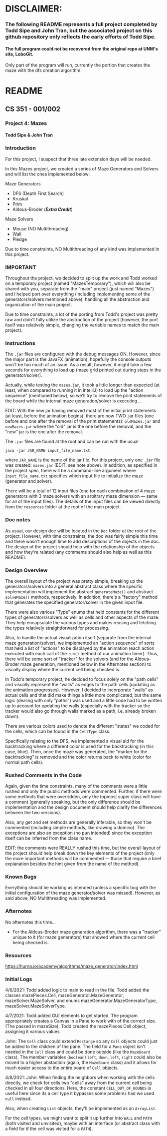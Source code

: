# DISCLAIMER:
### The following README represents a full project completed by Todd Sipe and John Tran, but the associated project on this github repository only reflects the early efforts of Todd Sipe.
#### The full program could not be recovered from the original repo at UNM's site, LoboGit.

Only part of the program will run, currently the portion that creates the maze with the dfs creation algorithm.


# README
## CS 351 - 001/002
### Project 4: Mazes
#### Todd Sipe & John Tran

### Introduction

For this project, I suspect that three late extension days will be needed.

In this Mazes project, we created a series of Maze Generators and Solvers and will list the ones implemented below:

Maze Generators
- DFS (Depth First Search)
- Kruskal
- Prim
- Aldous-Broder (***Extra Credit***)

Maze Solvers
- Mouse (NO Multithreading)
- Wall
- Pledge

Due to time constraints, NO Multithreading of any kind was implemented in this project.

### IMPORTANT

Throughout the project, we decided to split up the work and Todd worked on a temporary project (named "MazesTemporary"), which will also be shared with you, separate from the "main" project (just named "Mazes") and I helped port over everything (including implementing some of the generators/solvers mentioned above), handling all the abstraction and organization of the main project.

Due to time constraints, a lot of the porting from Todd's project was pretty raw and didn't fully utilize the abstraction of the project (however, the port itself was relatively simple, changing the variable names to match the main project).

### Instructions

The `.jar` files are configured with the debug messages ON. However, since the major part is the JavaFX (animation), hopefully the console outputs won't be too much of an issue. As a result, however, it might take a few seconds for everything to load up (maze grid printed out during steps in the generator/solver).

Actually, while testing the `mazes.jar`, it took a little longer than expected (at least, when compared to running it in IntelliJ) to load up the "action sequence" (mentioned below), so we'll try to remove the print statements of the board while the internal maze generation/solver is executing...

EDIT: With the new jar having removed most of the initial print statements (at least, before the animation begins), there are now TWO .jar files (one before and one after the removal of the print statements): `oldMazes.jar` and `newMazes.jar` where the "old" jar is the one before the removal, and the "new" jar is the one after the removal.

The `.jar` files are found at the root and can be run with the usual
```
java -jar JAR_NAME input_file_name.txt
```
where `JAR_NAME` is the name of the jar file. For this project, only one `.jar` file was created: `mazes.jar` (EDIT: see note above). In addition, as specified in the project spec, there will be a command-line argument where `input_file_name.txt` specifies which input file to initialize the maze (generator and solver).

There will be a total of 12 input files (one for each combination of 4 maze generators with 3 maze solvers with an arbitrary maze dimension &mdash; same for all of the input files). The details of the input files can be viewed directly from the `resources` folder at the root of the main project.

### Doc notes

As usual, our design doc will be located in the `Doc` folder at the root of the project. However, with time constraints, the doc was fairly simple this time and there wasn't enough time to add descriptions of the objects in the doc. The design of the project should help with the relationship of the objects and how they're related (any comments should also help as well as this README).

### Design Overview

The overall layout of the project was pretty simple, breaking up the generators/solvers into a general abstract class where the specific implementation will implement the abstract `generateMaze()` and abstract `solveMaze()` methods, respectively. In addition, there's a "factory" method that generates the specified generator/solver in the given input file.

There were also various "Type" enums that held constants for the different types of generators/solvers as well as cells and other aspects of the maze. They help encapsulate the various types and makes reusing and fetching the types relatively straightforward for processing.

Also, to handle the actual visualization itself (separate from the internal maze generation/solver), we implemented an "action sequence" of sorts that held a list of "actions" to be displayed by the animation (each action executed with each call of the `run()` method of our animation timer). Thus, there will be some sort of "tracker" for the solvers (and for the Aldous-Broder maze generation, mentioned below in the Afternotes section) to visually display where the current cell being checked is.

In Todd's temporary project, he decided to focus solely on the "path cells" and visually represent the "walls" as edges to the path cells (updating as the animation progresses). However, I decided to incorporate "walls" as actual cells and that did make things a little more complicated, but the same logic (dealing with only "paths") was used and a little code had to be written up to account for updating the walls (especially with the tracker so the tracker would also go through walls marked as a path, i.e. already broken down).

There are various colors used to denote the different "states" we coded for the cells, which can be found in the `CellType` class.

Specifically relating to the DFS, we implemented a visual aid for the backtracking where a different color is used for the backtracking (in this case, blue). Then, once the maze was generated, the "marker for the backtracking" is removed and the color returns back to white (color for normal path cells).

### Rushed Comments in the Code

Again, given the time constraints, many of the comments were a little rushed and only the public methods were commented. Further, if there were some methods that were overridden, only the topmost super class will have a comment (generally speaking, but the only difference should be implementation and the design document should help clarify the differences between the two versions).

Also, any get and set methods are generally inferable, so they won't be commented (including simple methods, like drawing a domino). The exceptions are also an exception (no pun intended) since the exception itself can be inferred from the class name.

EDIT: the comments were REALLY rushed this time, but the overall layout of the project should help break down the key elements of the project (only the more important methods will be commented &mdash; those that require a brief explanation besides the hint given from the name of the method).

### Known Bugs

Everything should be working as intended (unless a specific bug with the initial configuration of the maze generator/solver was missed). However, as said above, NO Multithreading was implemented.

### Afternotes

No afternotes this time...

- For the Aldous-Broder maze generation algorithm, there was a "tracker" unique to it (for maze generators) that showed where the current cell being checked is.

### Resources

https://hurna.io/academy/algorithms/maze_generator/index.html

### Initial Logs

4/6/2021:
Todd added logic to main to read in the file.
Todd added the classes mazePieces.Cell, mazeGenerator.MazeGenerator, mazeSolver.MazeSolver, and enums
mazeGenerator.MazeGeneratorType, mazeSolver.MazeSolverType.

4/7/2021:
Todd added GUI elements to get started. The program appropriately creates a
Canvas in a Pane to work with of the correct size. (The passed in mazeSize).
Todd created the mazePieces.Cell object, assigning it various values.

John:
The `Cell` class could extend `Rectange` so any `Cell` objects could just be added to the children of the pane.
The field for a `Pane` object isn't needed in the `Cell` class and could be done outside (like the `MazeBoard` class).
The member variables (`boolean`) `left`, `down`, `left`, `right` could also be moved to a higher abstaction (again, the `MazeBoard` class) and it allows for much easier access to the entire board of `Cell` objects.

4/8/2021:
John:
When finding the neighbors when working with the cells directly, we check for cells two "cells" away from the current cell being checked in all four directions. Here, the constant `CELL_OUT_OF_BOUNDS` is useful here since its a cell type it bypasses some problems had we used `null` instead.

Also, when creating `List` objects, they'll be implemented as an `ArrayList`.

For the cell types, we might want to split it up further into `WALL` and `PATH` (both visited and unvisited), maybe with an interface (or abstract class with a field for if the cell was visited for a `PATH`).

